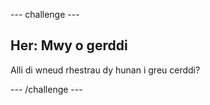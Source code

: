 \--- challenge \---

## Her: Mwy o gerddi

Alli di wneud rhestrau dy hunan i greu cerddi?

\--- /challenge \---